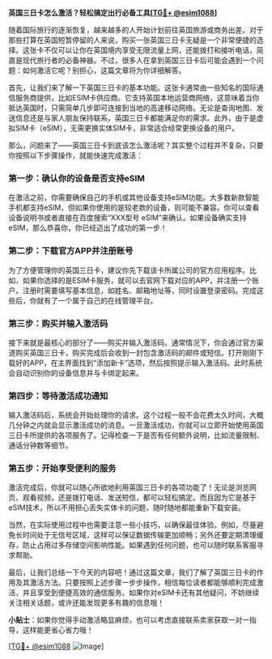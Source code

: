 **英国三日卡怎么激活？轻松搞定出行必备工具[[TG💪+ @esim1088](https://t.me/s/esim1088)]**

随着国际旅行的逐渐恢复，越来越多的人开始计划前往英国旅游或商务出差。对于那些打算在英国短暂停留的人来说，购买一张英国三日卡无疑是一个非常便捷的选择。这张卡不仅可以让你在英国境内享受无限流量上网，还能拨打和接听电话，简直是现代旅行者的必备神器。不过，很多人在拿到英国三日卡后可能会遇到一个问题：如何激活它呢？别担心，这篇文章将为你详细解答。

首先，让我们来了解一下英国三日卡的基本功能。这张卡通常由一些知名的国际通信服务商提供，比如ESIM卡供应商。它支持英国本地运营商网络，这意味着当你抵达英国时，只需简单几步即可连接到当地的高速移动网络。无论是查询地图、发送信息还是与家人朋友保持联系，英国三日卡都能满足你的需求。此外，由于是虚拟SIM卡（eSIM），无需更换实体SIM卡，非常适合经常更换设备的用户。

那么，问题来了——英国三日卡到底该怎么激活呢？其实整个过程并不复杂，只要你按照以下步骤操作，就能快速完成激活：

### **第一步：确认你的设备是否支持eSIM**
在激活之前，你需要确保自己的手机或其他设备支持eSIM功能。大多数新款智能手机都支持eSIM，但如果你使用的是较老款的设备，则可能不兼容。你可以查看设备说明书或者直接在百度搜索“XXX型号 eSIM”来确认。如果设备确实支持eSIM，那么恭喜你，你已经迈出了成功的第一步！

### **第二步：下载官方APP并注册账号**
为了方便管理你的英国三日卡，建议你先下载该卡所属公司的官方应用程序。比如，如果你选择的是ESIM卡服务，就可以去官网下载对应的APP，并注册一个账户。注册时需要填写基本信息，如姓名、邮箱地址等，同时设置登录密码。完成这些后，你就有了一个属于自己的在线管理平台。

### **第三步：购买并输入激活码**
接下来就是最核心的部分了——购买并输入激活码。通常情况下，你会通过官方渠道购买英国三日卡，购买完成后会收到一封包含激活码的邮件或短信。打开刚刚下载好的APP，在主界面找到“添加新卡”选项，然后按照提示输入激活码。此时系统会自动识别你的设备信息并与卡绑定起来。

### **第四步：等待激活成功通知**
输入激活码后，系统会开始处理你的请求。这个过程一般不会花费太久时间，大概几分钟之内就会显示激活成功的消息。一旦激活成功，你就可以立即开始使用英国三日卡所提供的各项服务了。记得检查一下是否有任何额外说明，比如流量限制、通话分钟数等细节。

### **第五步：开始享受便利的服务**
激活完成后，你就可以随心所欲地利用英国三日卡的各项功能了！无论是浏览网页、观看视频，还是拨打电话、发送短信，都可以轻松搞定。而且因为它是基于eSIM技术，所以不用担心丢失实体卡的问题，随时随地都能重新下载安装。

当然，在实际使用过程中也需要注意一些小技巧，以确保最佳体验。例如，尽量避免长时间处于无信号区域，这样可以保证数据传输更加顺畅；另外还要定期清理缓存，防止占用过多存储空间影响性能。如果遇到任何问题，也可以随时联系客服寻求帮助。

最后，让我们总结一下今天的内容吧！通过这篇文章，我们了解了英国三日卡的作用及其激活方法。只要按照上述步骤一步步操作，相信每位读者都能够顺利完成激活，并且享受到便捷高效的通信服务。如果你对eSIM卡还有其他疑问，不妨继续关注相关话题，或许还能发现更多有趣的信息哦！

**小贴士**：如果你觉得手动激活略显麻烦，也可以考虑直接联系卖家获取一对一指导，这样能更省心省力哦！

[[TG💪+ @esim1088](https://t.me/s/esim1088) ![Image](https://i.postimg.cc/4NQfJmqS/Snipaste-2025-05-13-00-14-12.png)]